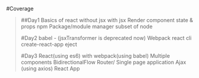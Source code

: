 #Coverage
>##Day1
>Basics of react
>	without jsx
>	with jsx
>	Render component
>	state & props
>npm
>	Package/module manager
>	subset of node
>
>#Day2
>babel - (jsxTransformer is deprecated now)
>Webpack
>react cli
>	create-react-app
>	eject
>
>#Day3
>	React(using es6) with webpack(using babel)
>	Multiple components
>	BidirectionalFlow
>	Router/ Single page application
>	Ajax (using axios)
>	React App
